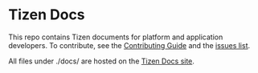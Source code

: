 # Tizen Docs

This repo contains Tizen documents for platform and application developers. To contribute, see the [Contributing Guide](CONTRIBUTING.md) and the [issues list](https://github.com/Samsung/tizen-docs/issues).


All files under ./docs/ are hosted on the [Tizen Docs site](https://docs.tizen.org). 
